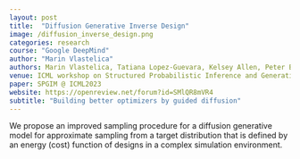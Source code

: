 ```yaml
---
layout: post
title:  "Diffusion Generative Inverse Design"
image: /diffusion_inverse_design.png
categories: research
course: "Google DeepMind"
author: "Marin Vlastelica"
authors: Marin Vlastelica, Tatiana Lopez-Guevara, Kelsey Allen, Peter Battaglia, Arnaud Doucet, Kimberly Stachenfeld
venue: ICML workshop on Structured Probabilistic Inference and Generative Modeling
paper: SPGIM @ ICML2023
website: https://openreview.net/forum?id=SMlQR8mVR4
subtitle: "Building better optimizers by guided diffusion"
---
```


We propose an improved sampling procedure for a diffusion generative model for approximate sampling from a target distribution that is defined by an energy (cost) function of designs in a complex simulation environment.